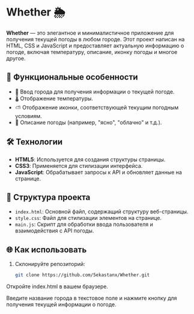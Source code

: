 # Whether 🌦️

**Whether** — это элегантное и минималистичное приложение для получения текущей погоды в любом городе. Этот проект написан на HTML, CSS и JavaScript и предоставляет актуальную информацию о погоде, включая температуру, описание, иконку погоды и многое другое.

## 🚀 Функциональные особенности

- 📍 Ввод города для получения информации о текущей погоде.
- 🌡️ Отображение температуры.
- ⛅ Отображение иконки, соответствующей текущим погодным условиям.
- 📝 Описание погоды (например, "ясно", "облачно" и т.д.).

## 🛠️ Технологии

- **HTML5**: Используется для создания структуры страницы.
- **CSS3**: Применяется для стилизации интерфейса.
- **JavaScript**: Обрабатывает запросы к API и обновляет данные на странице.

## 📂 Структура проекта

- `index.html`: Основной файл, содержащий структуру веб-страницы.
- `style.css`: Файл для стилизации элементов на странице.
- `main.js`: Скрипт для обработки ввода пользователя и взаимодействия с API погоды.

## 🌐 Как использовать

1. Склонируйте репозиторий:

   ```bash
   git clone https://github.com/5ekastanx/Whether.git
Откройте index.html в вашем браузере.

Введите название города в текстовое поле и нажмите кнопку для получения текущей информации о погоде.
